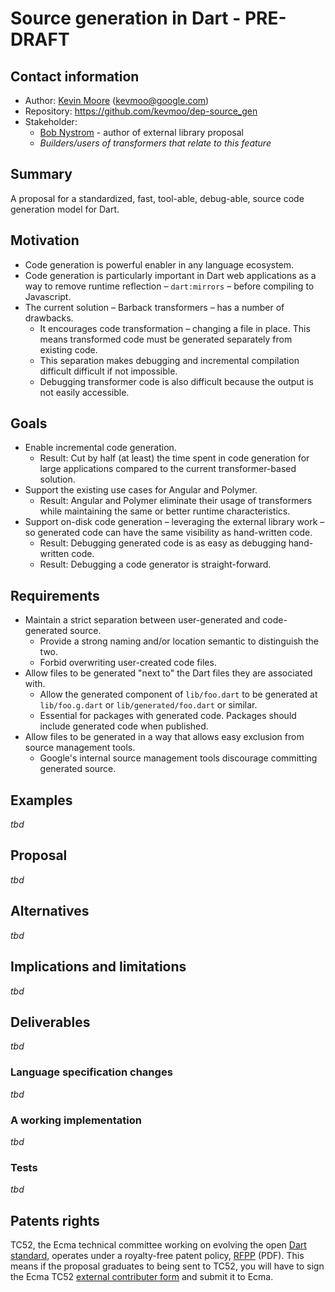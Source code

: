 # Source generation in Dart - PRE-DRAFT

## Contact information

* Author: [Kevin Moore](https://github.com/kevmoo) ([kevmoo@google.com](kevmoo@google.com))
* Repository: https://github.com/kevmoo/dep-source_gen
* Stakeholder:
  * [Bob Nystrom](https://github.com/munificent) - author of external library proposal
  * *Builders/users of transformers that relate to this feature*

## Summary

A proposal for a standardized, fast, tool-able, debug-able, source code generation model for Dart.

## Motivation

* Code generation is powerful enabler in any language ecosystem.
* Code generation is particularly important in Dart web applications as a way to remove runtime reflection – `dart:mirrors` – before compiling to Javascript.
* The current solution – Barback transformers – has a number of drawbacks.
  * It encourages code transformation – changing a file in place. This means transformed code must be generated separately from existing code.
  * This separation makes debugging and incremental compilation difficult  difficult if not impossible.
  * Debugging transformer code is also difficult because the output is not easily accessible.

## Goals

* Enable incremental code generation.
  * Result: Cut by half (at least) the time spent in code generation for large applications compared to the current transformer-based solution.
* Support the existing use cases for Angular and Polymer.
  * Result: Angular and Polymer eliminate their usage of transformers while maintaining the same or better runtime characteristics.
* Support on-disk code generation – leveraging the external library work – so generated code can have the same visibility as hand-written code.
  * Result: Debugging generated code is as easy as debugging hand-written code.
  * Result: Debugging a code generator is straight-forward.

## Requirements

* Maintain a strict separation between user-generated and code-generated source.
  * Provide a strong naming and/or location semantic to distinguish the two.
  * Forbid overwriting user-created code files.
* Allow files to be generated "next to" the Dart files they are associated with.
  * Allow the generated component of `lib/foo.dart` to be generated at `lib/foo.g.dart` or `lib/generated/foo.dart` or similar.
  * Essential for packages with generated code. Packages should include generated code when published.
* Allow files to be generated in a way that allows easy exclusion from source management tools.
  * Google's internal source management tools discourage committing generated source.


## Examples

*tbd*

## Proposal

*tbd*

## Alternatives

*tbd*

## Implications and limitations

*tbd*

## Deliverables

*tbd*

### Language specification changes

*tbd*

### A working implementation

*tbd*

### Tests

*tbd*

## Patents rights

TC52, the Ecma technical committee working on evolving the open [Dart standard][], operates under a royalty-free patent policy, [RFPP][] (PDF). This means if the proposal graduates to being sent to TC52, you will have to sign the Ecma TC52 [external contributer form][] and submit it to Ecma.

[tex]: http://www.latex-project.org/
[language spec]: https://www.dartlang.org/docs/spec/
[dart standard]: http://www.ecma-international.org/publications/standards/Ecma-408.htm
[rfpp]: http://www.ecma-international.org/memento/TC52%20policy/Ecma%20Experimental%20TC52%20Royalty-Free%20Patent%20Policy.pdf
[external contributer form]: http://www.ecma-international.org/memento/TC52%20policy/Contribution%20form%20to%20TC52%20Royalty%20Free%20Task%20Group%20as%20a%20non-member.pdf

